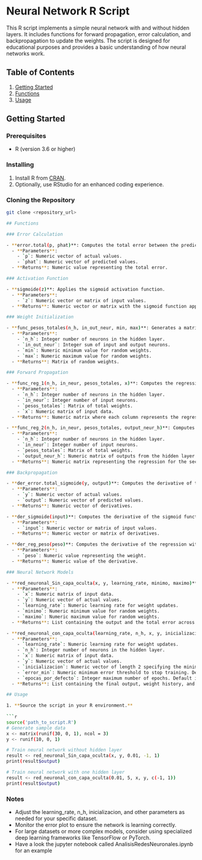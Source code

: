 # Neural Network R Script

This R script implements a simple neural network with and without hidden layers. It includes functions for forward propagation, error calculation, and backpropagation to update the weights. The script is designed for educational purposes and provides a basic understanding of how neural networks work.

## Table of Contents

1. [Getting Started](#getting-started)
2. [Functions](#functions)
3. [Usage](#usage)


## Getting Started

### Prerequisites

- R (version 3.6 or higher)

### Installing

1. Install R from [CRAN](https://cran.r-project.org/).
2. Optionally, use RStudio for an enhanced coding experience.

### Cloning the Repository

```bash
git clone <repository_url>

## Functions

### Error Calculation

- **error.total(p, phat)**: Computes the total error between the predicted and actual values.
  - **Parameters**:
    - `p`: Numeric vector of actual values.
    - `phat`: Numeric vector of predicted values.
  - **Returns**: Numeric value representing the total error.

### Activation Function

- **sigmoide(z)**: Applies the sigmoid activation function.
  - **Parameters**: 
    - `z`: Numeric vector or matrix of input values.
  - **Returns**: Numeric vector or matrix with the sigmoid function applied.

### Weight Initialization

- **func_pesos_totales(n_h, in_out_neur, min, max)**: Generates a matrix of random weights.
  - **Parameters**:
    - `n_h`: Integer number of neurons in the hidden layer.
    - `in_out_neur`: Integer sum of input and output neurons.
    - `min`: Numeric minimum value for random weights.
    - `max`: Numeric maximum value for random weights.
  - **Returns**: Matrix of random weights.

### Forward Propagation

- **func_reg_1(n_h, in_neur, pesos_totales, x)**: Computes the regression for the first hidden layer.
  - **Parameters**:
    - `n_h`: Integer number of neurons in the hidden layer.
    - `in_neur`: Integer number of input neurons.
    - `pesos_totales`: Matrix of total weights.
    - `x`: Numeric matrix of input data.
  - **Returns**: Numeric matrix where each column represents the regression for each hidden neuron.

- **func_reg_2(n_h, in_neur, pesos_totales, output_neur_h)**: Computes the regression for the second hidden layer.
  - **Parameters**:
    - `n_h`: Integer number of neurons in the hidden layer.
    - `in_neur`: Integer number of input neurons.
    - `pesos_totales`: Matrix of total weights.
    - `output_neur_h`: Numeric matrix of outputs from the hidden layer.
  - **Returns**: Numeric matrix representing the regression for the second layer.

### Backpropagation

- **der_error.total_sigmoide(y, output)**: Computes the derivative of the error with respect to the sigmoid function.
  - **Parameters**:
    - `y`: Numeric vector of actual values.
    - `output`: Numeric vector of predicted values.
  - **Returns**: Numeric vector of derivatives.

- **der_sigmoide(input)**: Computes the derivative of the sigmoid function.
  - **Parameters**:
    - `input`: Numeric vector or matrix of input values.
  - **Returns**: Numeric vector or matrix of derivatives.

- **der_reg_peso(peso)**: Computes the derivative of the regression with respect to the weight.
  - **Parameters**:
    - `peso`: Numeric value representing the weight.
  - **Returns**: Numeric value of the derivative.

### Neural Network Models

- **red_neuronal_Sin_capa_oculta(x, y, learning_rate, minimo, maximo)**: Trains a neural network without a hidden layer.
  - **Parameters**:
    - `x`: Numeric matrix of input data.
    - `y`: Numeric vector of actual values.
    - `learning_rate`: Numeric learning rate for weight updates.
    - `minimo`: Numeric minimum value for random weights.
    - `maximo`: Numeric maximum value for random weights.
  - **Returns**: List containing the output and the total error across epochs.

- **red_neuronal_con_capa_oculta(learning_rate, n_h, x, y, inicializacion, error_min = 0.001, epocas_por_defecto = 1000000)**: Trains a neural network with one hidden layer.
  - **Parameters**:
    - `learning_rate`: Numeric learning rate for weight updates.
    - `n_h`: Integer number of neurons in the hidden layer.
    - `x`: Numeric matrix of input data.
    - `y`: Numeric vector of actual values.
    - `inicializacion`: Numeric vector of length 2 specifying the minimum and maximum values for random weights.
    - `error_min`: Numeric minimum error threshold to stop training. Default is 0.001.
    - `epocas_por_defecto`: Integer maximum number of epochs. Default is 1000000.
  - **Returns**: List containing the final output, weight history, and error history.

## Usage

1. **Source the script in your R environment.**
   
```r
source('path_to_script.R')
# Generate sample data
x <- matrix(runif(30, 0, 1), ncol = 3)
y <- runif(10, 0, 1)

# Train neural network without hidden layer
result <- red_neuronal_Sin_capa_oculta(x, y, 0.01, -1, 1)
print(result$output)

# Train neural network with one hidden layer
result <- red_neuronal_con_capa_oculta(0.01, 5, x, y, c(-1, 1))
print(result$output)
```
### Notes
- Adjust the learning_rate, n_h, inicializacion, and other parameters as needed for your specific dataset.
- Monitor the error plot to ensure the network is learning correctly.
- For large datasets or more complex models, consider using specialized deep learning frameworks like TensorFlow or PyTorch.
- Have a look the jupyter notebook called AnalisisRedesNeuronales.ipynb for an example
